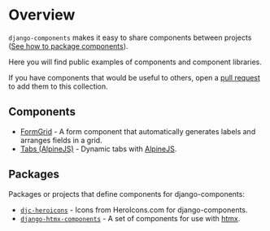 # Overview

`django-components` makes it easy to share components between projects
([See how to package components](../concepts/advanced/component_libraries.md)).

Here you will find public examples of components and component libraries.

If you have components that would be useful to others, open a [pull request](https://github.com/django-components/django-components/pulls) to add them to this collection.

## Components

- [FormGrid](./form_grid) - A form component that automatically generates labels and arranges fields in a grid.
- [Tabs (AlpineJS)](./tabs) - Dynamic tabs with [AlpineJS](https://alpinejs.dev/).

## Packages

Packages or projects that define components for django-components:

- [`djc-heroicons`](https://pypi.org/project/djc-heroicons/) - Icons from HeroIcons.com for django-components.
- [`django-htmx-components`](https://github.com/iwanalabs/django-htmx-components) - A set of components for use with [htmx](https://htmx.org/).
